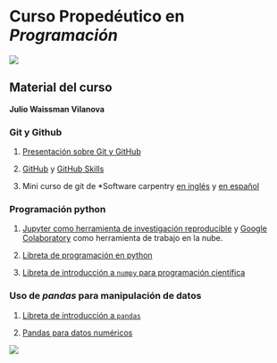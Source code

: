 # Curso Propedéutico en *Programación*

![](https://mcd.unison.mx/wp-content/themes/awaken/img/logo_mcd.png)

## Material del curso

**Julio Waissman Vilanova**


### Git y Github

1. [Presentación sobre Git y GitHub](https://pandelisz.github.io/git-intro-slides/)

2. [GitHub](github.com) y [GitHub Skills](https://skills.github.com)

3. Mini curso de git de *Software carpentry [en inglés](http://swcarpentry.github.io/git-novice/) y [en español](http://swcarpentry.github.io/git-novice/)

### Programación python

1. [Jupyter como herramienta de investigación reproducible]() y [Google Colaboratory](https://colab.research.google.com) como herramienta de trabajo en la nube.

2. [Libreta de programación en python](https://colab.research.google.com/github/mcd-unison/material-programacion/blob/main/intro-python.ipynb)

3. [Libreta de introducción a `numpy` para programación científica](https://colab.research.google.com/github/mcd-unison/material-programacion/blob/main/intro-numpy.ipynb)

### Uso de *pandas* para manipulación de datos

1. [Libreta de introducción a `pandas`](https://colab.research.google.com/github/mcd-unison/material-programacion/blob/main/intro-pandas.ipynb)

2. [Pandas para datos numéricos](https://colab.research.google.com/github/mcd-unison/material-programacion/blob/main/intro-pandas-num.ipynb)

![](https://identidadbuho.unison.mx/wp-content/uploads/2019/06/letragrama-cmyk-72.jpg)
